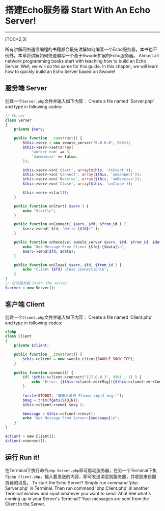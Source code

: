 # 搭建Echo服务器 Start With An Echo Server!

---

[TOC=2,3]

所有讲解网络通信编程的书籍都会最先讲解如何编写一个Echo服务器，本书也不例外。本章将讲解如何快速编写一个基于Swoole扩展的Echo服务器。
Almost all network programming books start with teaching how to build an Echo Server. Well, we will do the same for this guide. In this chapter, we will learn how to quickly build an Echo Server based on Swoole!

## 服务端 Server
创建一个`Server.php`文件并输入如下内容：
Create a file named 'Server.php' and type in following codes:
```php
// Server
class Server
{
    private $serv;

    public function __construct() {
        $this->serv = new swoole_server("0.0.0.0", 9501);
        $this->serv->set(array(
            'worker_num' => 8,
            'daemonize' => false,
        ));

        $this->serv->on('Start', array($this, 'onStart'));
        $this->serv->on('Connect', array($this, 'onConnect'));
        $this->serv->on('Receive', array($this, 'onReceive'));
        $this->serv->on('Close', array($this, 'onClose'));

        $this->serv->start();
    }

    public function onStart( $serv ) {
        echo "Start\n";
    }

    public function onConnect( $serv, $fd, $from_id ) {
        $serv->send( $fd, "Hello {$fd}!" );
    }

    public function onReceive( swoole_server $serv, $fd, $from_id, $data ) {
        echo "Get Message From Client {$fd}:{$data}\n";
        $serv->send($fd, $data);
    }

    public function onClose( $serv, $fd, $from_id ) {
        echo "Client {$fd} close connection\n";
    }
}
// 启动服务器 Start the server
$server = new Server();
```

## 客户端 Client

创建一个`Client.php`文件并输入如下内容：
Create a file named 'Client.php' and type in following codes:
```php
<?php
class Client
{
	private $client;

	public function __construct() {
		$this->client = new swoole_client(SWOOLE_SOCK_TCP);
	}
	
	public function connect() {
		if( !$this->client->connect("127.0.0.1", 9501 , 1) ) {
			echo "Error: {$this->client->errMsg}[{$this->client->errCode}]\n";
		}
		
		fwrite(STDOUT, "请输入消息 Please input msg：");  
		$msg = trim(fgets(STDIN));
		$this->client->send( $msg );

        $message = $this->client->recv();
        echo "Get Message From Server:{$message}\n";
	}
}

$client = new Client();
$client->connect();
```

## 运行 Run it!
在Terminal下执行命令`php Server.php`即可启动服务器，在另一个Terminal下执行`php Client.php`，输入要发送的内容，即可发送消息到服务器，并收到来自服务器的消息。
To start the Echo Server? Simply run command 'php Server.php' in Terminal. Then run command 'php Client.php' in another Terminal window and input whatever you want to send. Aha! See what's coming up in your Server's Terminal? Your messages are sent from the Client to the Server.

